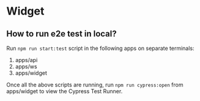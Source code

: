 # Widget


## How to run e2e test in local?

Run `npm run start:test` script in the following apps on separate terminals:
1. apps/api
2. apps/ws
3. apps/widget

Once all the above scripts are running, run `npm run cypress:open` from apps/widget to view the Cypress Test Runner.
